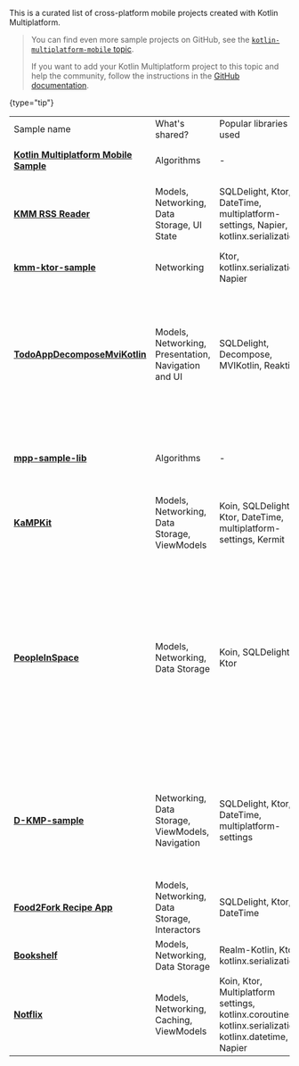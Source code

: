 [//]: # (title: Kotlin 多平台移动端范例)

This is a curated list of cross-platform mobile projects created with Kotlin Multiplatform.

> You can find even more sample projects on GitHub, see the [`kotlin-multiplatform-mobile` topic](https://github.com/topics/kotlin-multiplatform-mobile).
>
> If you want to add your Kotlin Multiplatform project to this topic and help the community,
> follow the instructions in the [GitHub documentation](https://docs.github.com/en/repositories/managing-your-repositorys-settings-and-features/customizing-your-repository/classifying-your-repository-with-topics#adding-topics-to-your-repository).
>
{type="tip"}

<table>
  <tr>
    <td>Sample name</td>
    <td>What's shared?</td>
    <td>Popular libraries used</td>
    <td>UI Framework</td>
    <td>iOS integration</td>
    <td>Platform APIs</td>
    <td>Tests</td>
    <td>Features</td>
  </tr>
  <tr>
    <td>
      <strong><a href="https://github.com/Kotlin/kmm-basic-sample">Kotlin Multiplatform Mobile Sample</a></strong>
    </td>
    <td>Algorithms</td>
    <td>-</td>
    <td>XML, SwiftUI</td>
    <td>Xcode build phases</td>
    <td>✅</td>
    <td>-</td>
    <td>
      <list>
        <li><code>expect</code>/<code>actual</code> declarations</li>
      </list>
    </td>
  </tr>
  <tr>
    <td>
      <strong><a href="https://github.com/Kotlin/kmm-production-sample">KMM RSS Reader</a></strong>
    </td>
    <td>Models, Networking, Data Storage, UI State</td>
    <td>SQLDelight, Ktor, DateTime, multiplatform-settings, Napier, kotlinx.serialization</td>
    <td>Jetpack Compose, SwiftUI</td>
    <td>Xcode build phases</td>
    <td>✅</td>
    <td>-</td>
    <td>
      <list>
        <li>Redux for sharing UI State</li>
        <li>Published to Google Play and App Store</li>
      </list>
    </td>
  </tr>
  <tr>
    <td>
      <strong><a href="https://github.com/KaterinaPetrova/kmm-ktor-sample">kmm-ktor-sample</a></strong>
    </td>
    <td>Networking</td>
    <td>Ktor, kotlinx.serialization, Napier</td>
    <td>XML, SwiftUI</td>
    <td>Xcode build phases</td>
    <td>-</td>
    <td>-</td>
    <td>
      <list>
        <li><a href="https://www.youtube.com/watch?v=_Q62iJoNOfg%26list=PLlFc5cFwUnmy_oVc9YQzjasSNoAk4hk_C%26index=2">Video tutorial</a></li>
      </list>
    </td>
  </tr>
  <tr>
    <td><strong><a href="https://github.com/IlyaGulya/TodoAppDecomposeMviKotlin">TodoAppDecomposeMviKotlin</a></strong></td>
    <td>Models, Networking, Presentation, Navigation and UI </td>
    <td>SQLDelight, Decompose, MVIKotlin, Reaktive</td>
    <td>Jetpack Compose, SwiftUI</td>
    <td>Xcode build phases</td>
    <td>-</td>
    <td>✅</td>
    <td>
      <list>
        <li>99% of the code is shared</li>
        <li>MVI architectural pattern</li>
        <li>Shared UI across Android, Desktop and Web via <a href="https://www.jetbrains.com/lp/compose-mpp/">Compose Multiplatform</a></li>
      </list>
    </td>
  </tr>
  <tr>
    <td>
      <strong><a href="https://github.com/KaterinaPetrova/mpp-sample-lib">mpp-sample-lib</a></strong>
    </td>
    <td>Algorithms</td>
    <td>-</td>
    <td>-</td>
    <td>-</td>
    <td>✅</td>
    <td>-</td>
    <td>
      <list>
        <li>Demonstrates how to create a multiplatform library (<a href="https://dev.to/kathrinpetrova/series/11926">tutorial</a>)</li>
      </list>
    </td>
  </tr>
  <tr>
    <td>
      <strong><a href="https://github.com/touchlab/KaMPKit">KaMPKit</a></strong>
    </td>
    <td>Models, Networking, Data Storage, ViewModels</td>
    <td>Koin, SQLDelight, Ktor, DateTime, multiplatform-settings, Kermit</td>
    <td>Jetpack Compose, SwiftUI</td>
    <td>CocoaPods</td>
    <td>-</td>
    <td>✅</td>
    <td>-</td>
  </tr>
  <tr>
    <td>
      <strong><a href="https://github.com/joreilly/PeopleInSpace">PeopleInSpace</a></strong>
    </td>
    <td>Models, Networking, Data Storage</td>
    <td>Koin, SQLDelight, Ktor</td>
    <td>Jetpack Compose, SwiftUI</td>
    <td>CocoaPods, Swift Packages</td>
    <td>-</td>
    <td>✅</td>
    <td>
      <p>Target list:</p>
      <list>
        <li>Android Wear OS</li>
        <li>iOS</li>
        <li>watchOS</li>
        <li>macOS Desktop (Compose for Desktop)</li>
        <li>Web (Compose for Web)</li>
        <li>Web (Kotlin/JS + React Wrapper)</li>
        <li>JVM</li>
      </list>
    </td>
  </tr>
  <tr>
    <td>
      <strong><a href="https://github.com/dbaroncelli/D-KMP-sample">D-KMP-sample</a></strong>
    </td>
    <td>Networking, Data Storage, ViewModels, Navigation</td>
    <td>SQLDelight, Ktor, DateTime, multiplatform-settings</td>
    <td>Jetpack Compose, SwiftUI</td>
    <td>Xcode build phases</td>
    <td>-</td>
    <td>✅</td>
    <td>
      <list>
        <li>Implements the MVI pattern and the unidirectional data flow</li>
        <li>Uses Kotlin's StateFlow to trigger UI layer recompositions</li>
      </list>
    </td>
  </tr>
  <tr>
    <td>
      <strong><a href="https://github.com/mitchtabian/Food2Fork-KMM">Food2Fork Recipe App</a></strong>
    </td>
    <td>Models, Networking, Data Storage, Interactors</td>
    <td>SQLDelight, Ktor, DateTime</td>
    <td>Jetpack Compose, SwiftUI</td>
    <td>CocoaPods</td>
    <td>-</td>
    <td>-</td>
    <td>-</td>
  </tr>
  <tr>
    <td>
      <strong><a href="https://github.com/realm/realm-kotlin-samples/tree/main/Bookshelf">Bookshelf</a></strong>
    </td>
    <td>Models, Networking, Data Storage</td>
    <td>Realm-Kotlin, Ktor, kotlinx.serialization</td>
    <td>Jetpack Compose, SwiftUI</td>
    <td>CocoaPods</td>
    <td>-</td>
    <td>-</td>
    <td>
      <list>
        <li> Uses <a href="https://www.mongodb.com/docs/realm/sdk/kotlin/">Realm</a> for data persistence </li>
      </list>
    </td>
  </tr>
  <tr>
    <td>
      <strong><a href="https://github.com/VictorKabata/Notflix">Notflix</a></strong>
    </td>
    <td>Models, Networking, Caching, ViewModels</td>
    <td>Koin, Ktor, Multiplatform settings, kotlinx.coroutines, kotlinx.serialization, kotlinx.datetime, Napier</td>
    <td>Jetpack Compose-Android, Compose Multiplatform-Desktop</td>
    <td>-</td>
    <td>✅</td>
    <td>-</td>
    <td>
      <list>
        <li>Modular architecture</li>
        <li>Runs on desktop</li>
        <li>Sharing viewmodel</li>
      </list>
    </td>
  </tr>
</table>
